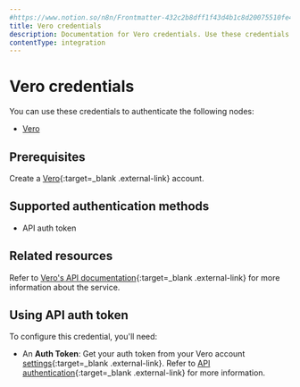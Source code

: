 ```yaml
---
#https://www.notion.so/n8n/Frontmatter-432c2b8dff1f43d4b1c8d20075510fe4
title: Vero credentials
description: Documentation for Vero credentials. Use these credentials to authenticate Vero in n8n, a workflow automation platform.
contentType: integration
---
```


# Vero credentials

You can use these credentials to authenticate the following nodes:

- [Vero](/integrations/builtin/app-nodes/n8n-nodes-base.vero/)

## Prerequisites

Create a [Vero](https://getvero.com/){:target=_blank .external-link} account.

## Supported authentication methods

- API auth token

## Related resources

Refer to [Vero's API documentation](https://developers.getvero.com/track-api-reference/#/){:target=_blank .external-link} for more information about the service.

## Using API auth token

To configure this credential, you'll need:

- An **Auth Token**: Get your auth token from your Vero account [settings](https://app.getvero.com/settings/project){:target=_blank .external-link}. Refer to [API authentication](https://developers.getvero.com/track-api-reference/#/#authentication){:target=_blank .external-link} for more information.

